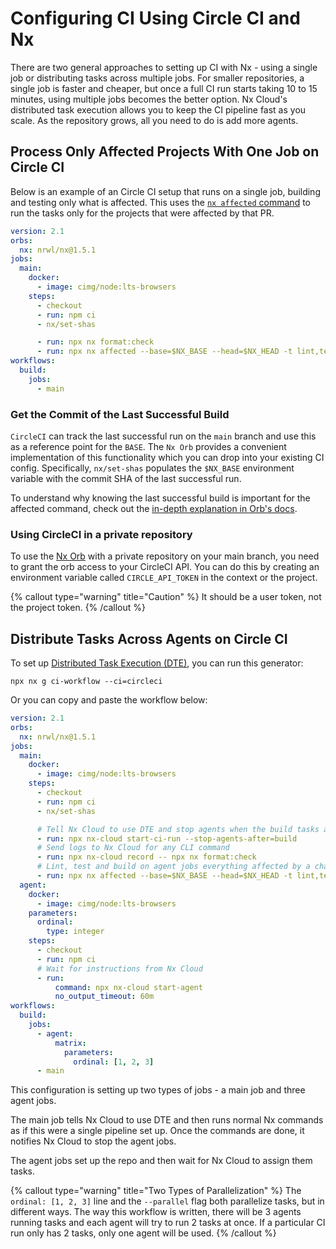 # Configuring CI Using Circle CI and Nx

There are two general approaches to setting up CI with Nx - using a single job or distributing tasks across multiple jobs. For smaller repositories, a single job is faster and cheaper, but once a full CI run starts taking 10 to 15 minutes, using multiple jobs becomes the better option. Nx Cloud's distributed task execution allows you to keep the CI pipeline fast as you scale. As the repository grows, all you need to do is add more agents.

## Process Only Affected Projects With One Job on Circle CI

Below is an example of an Circle CI setup that runs on a single job, building and testing only what is affected. This uses the [`nx affected` command](/ci/features/affected) to run the tasks only for the projects that were affected by that PR.

```yaml {% fileName=".circleci/config.yml" %}
version: 2.1
orbs:
  nx: nrwl/nx@1.5.1
jobs:
  main:
    docker:
      - image: cimg/node:lts-browsers
    steps:
      - checkout
      - run: npm ci
      - nx/set-shas

      - run: npx nx format:check
      - run: npx nx affected --base=$NX_BASE --head=$NX_HEAD -t lint,test,build --parallel=3 --configuration=ci
workflows:
  build:
    jobs:
      - main
```

### Get the Commit of the Last Successful Build

`CircleCI` can track the last successful run on the `main` branch and use this as a reference point for the `BASE`. The `Nx Orb` provides a convenient implementation of this functionality which you can drop into your existing CI config. Specifically, `nx/set-shas` populates the `$NX_BASE` environment variable with the commit SHA of the last successful run.

To understand why knowing the last successful build is important for the affected command, check out the [in-depth explanation in Orb's docs](https://github.com/nrwl/nx-orb#background).

### Using CircleCI in a private repository

To use the [Nx Orb](https://github.com/nrwl/nx-orb) with a private repository on your main branch, you need to grant the orb access to your CircleCI API. You can do this by creating an environment variable called `CIRCLE_API_TOKEN` in the context or the project.

{% callout type="warning" title="Caution" %}
It should be a user token, not the project token.
{% /callout %}

## Distribute Tasks Across Agents on Circle CI

To set up [Distributed Task Execution (DTE)](/ci/features/distribute-task-execution), you can run this generator:

```shell
npx nx g ci-workflow --ci=circleci
```

Or you can copy and paste the workflow below:

```yaml {% fileName=".circleci/config.yml" %}
version: 2.1
orbs:
  nx: nrwl/nx@1.5.1
jobs:
  main:
    docker:
      - image: cimg/node:lts-browsers
    steps:
      - checkout
      - run: npm ci
      - nx/set-shas

      # Tell Nx Cloud to use DTE and stop agents when the build tasks are done
      - run: npx nx-cloud start-ci-run --stop-agents-after=build
      # Send logs to Nx Cloud for any CLI command
      - run: npx nx-cloud record -- npx nx format:check
      # Lint, test and build on agent jobs everything affected by a change
      - run: npx nx affected --base=$NX_BASE --head=$NX_HEAD -t lint,test,build --parallel=2 --configuration=ci
  agent:
    docker:
      - image: cimg/node:lts-browsers
    parameters:
      ordinal:
        type: integer
    steps:
      - checkout
      - run: npm ci
      # Wait for instructions from Nx Cloud
      - run:
          command: npx nx-cloud start-agent
          no_output_timeout: 60m
workflows:
  build:
    jobs:
      - agent:
          matrix:
            parameters:
              ordinal: [1, 2, 3]
      - main
```

This configuration is setting up two types of jobs - a main job and three agent jobs.

The main job tells Nx Cloud to use DTE and then runs normal Nx commands as if this were a single pipeline set up. Once the commands are done, it notifies Nx Cloud to stop the agent jobs.

The agent jobs set up the repo and then wait for Nx Cloud to assign them tasks.

{% callout type="warning" title="Two Types of Parallelization" %}
The `ordinal: [1, 2, 3]` line and the `--parallel` flag both parallelize tasks, but in different ways. The way this workflow is written, there will be 3 agents running tasks and each agent will try to run 2 tasks at once. If a particular CI run only has 2 tasks, only one agent will be used.
{% /callout %}
